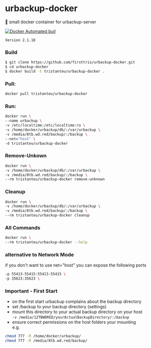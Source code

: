 # urbackup-docker
:floppy_disk: small docker container for urbackup-server

[![Docker Automated buil](https://img.shields.io/docker/automated/jrottenberg/ffmpeg.svg)](https://hub.docker.com/r/tristanteu/urbackup-docker/)

`Version 2.1.18`

### Build
```bash
$ git clone https://github.com/firsttris/urbackup-docker.git
$ cd urbackup-docker
$ docker build -t tristanteu/urbackup-docker .
```
### Pull:
```bash
docker pull tristanteu/urbackup-docker
```

### Run:
```bash
docker run \
--name urbackup \
-v /etc/localtime:/etc/localtime:ro \
-v /home/docker/urbackup/db/:/var/urbackup \
-v /media/8tb.wd.red/backup/:/backup \
--net="host" \
-d tristanteu/urbackup-docker
```

### Remove-Unkown
```bash
docker run \
-v /home/docker/urbackup/db/:/var/urbackup \
-v /media/8tb.wd.red/backup/:/backup \
--rm tristanteu/urbackup-docker remove-unknown
```

### Cleanup
```bash
docker run \
-v /home/docker/urbackup/db/:/var/urbackup \
-v /media/8tb.wd.red/backup/:/backup \
--rm tristanteu/urbackup-docker cleanup
```

### All Commands
```bash
docker run \
--rm tristanteu/urbackup-docker --help
```

### alternative to Network Mode
if you don't want to use net="host" you can expose the following ports
```bash
-p 55413-55415:55413-55415 \
-p 35623:35623 \
```

### Important - First Start
- on the first start urbackup complains about the backup directory  
- set /backup to your backup directory (settings)  
- mount this directory to your actual backup directory on your host  
`-v /media/12TBWDRED/yourActualBackupDirectory/:/backup`
- ensure correct permissions on the host folders your mounting  
e.g.  
```bash
chmod 777 -R /home/docker/urbackup/  
chmod 777 -R /media/8tb.wd.red/backup/
```
